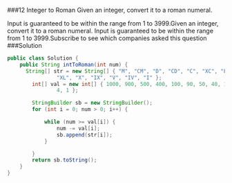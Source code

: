 ###12 Integer to Roman
Given an integer, convert it to a roman numeral.

Input is guaranteed to be within the range from 1 to 3999.Given an integer, convert it to a roman numeral.
Input is guaranteed to be within the range from 1 to 3999.Subscribe to see which companies asked this question
###Solution
```java
public class Solution {
    public String intToRoman(int num) {
      String[] str = new String[] { "M", "CM", "D", "CD", "C", "XC", "L",
				"XL", "X", "IX", "V", "IV", "I" };
		int[] val = new int[] { 1000, 900, 500, 400, 100, 90, 50, 40, 10, 9, 5,
				4, 1 };

		StringBuilder sb = new StringBuilder();
		for (int i = 0; num > 0; i++) {

			while (num >= val[i]) {
				num -= val[i];
				sb.append(str[i]);
			}

		}
		return sb.toString();
    }
}